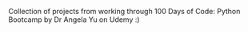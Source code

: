 Collection of projects from working through 100 Days of Code: Python Bootcamp by Dr Angela Yu on Udemy :)
